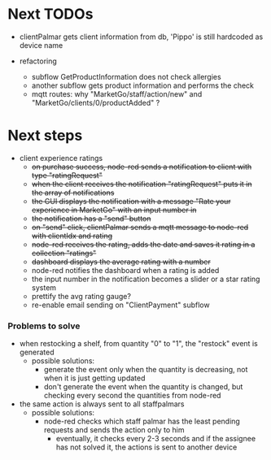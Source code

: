 # Next TODOs
* clientPalmar gets client information from db, 'Pippo' is still hardcoded as device name

* refactoring
  * subflow GetProductInformation does not check allergies
  * another subflow gets product information and performs the check
  * mqtt routes: why "MarketGo/staff/action/new" and "MarketGo/clients/0/productAdded" ?

# Next steps
* client experience ratings
    * ~~on purchase success, node-red sends a notification to client with type "ratingRequest"~~
    * ~~when the client receives the notification "ratingRequest" puts it in the array of notifications~~
    * ~~the GUI displays the notification with a message "Rate your experience in MarketGo" with an input number in~~
    * ~~the notification has a "send" button~~
    * ~~on "send" click, clientPalmar sends a mqtt message to node-red with clientIdx and rating~~
    * ~~node-red receives the rating, adds the date and saves it rating in a collection "ratings"~~
    * ~~dashboard displays the average rating with a number~~
    * node-red notifies the dashboard when a rating is added
    * the input number in the notification becomes a slider or a star rating system
    * prettify the avg rating gauge?
    * re-enable email sending on "ClientPayment" subflow

### Problems to solve
* when restocking a shelf, from quantity "0" to "1", the "restock" event is generated
  * possible solutions:
    * generate the event only when the quantity is decreasing, not when it is just getting updated
    * don't generate the event when the quantity is changed, but checking every second the quantities from node-red
* the same action is always sent to all staffpalmars
  * possible solutions:
    * node-red checks which staff palmar has the least pending requests and sends the 
      action only to him
      * eventually, it checks every 2-3 seconds and if the assignee has not solved it, 
        the actions is sent to another device
